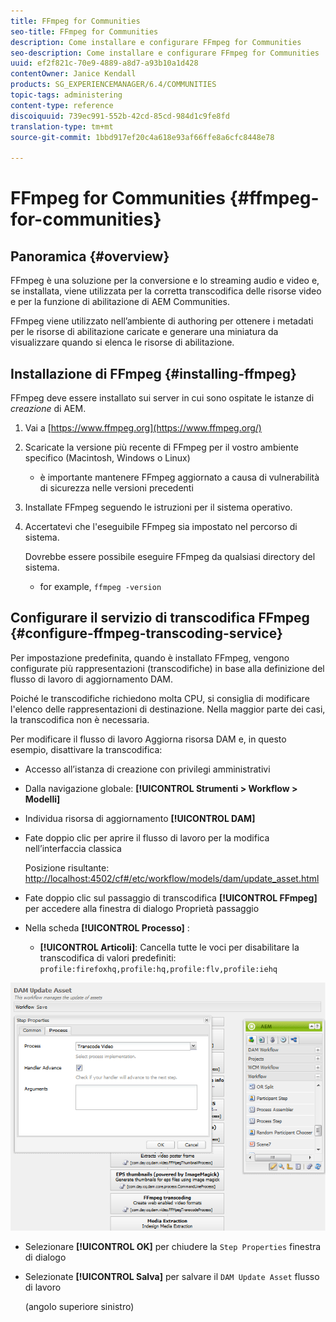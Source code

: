```yaml
---
title: FFmpeg for Communities
seo-title: FFmpeg for Communities
description: Come installare e configurare FFmpeg for Communities
seo-description: Come installare e configurare FFmpeg for Communities
uuid: ef2f821c-70e9-4889-a8d7-a93b10a1d428
contentOwner: Janice Kendall
products: SG_EXPERIENCEMANAGER/6.4/COMMUNITIES
topic-tags: administering
content-type: reference
discoiquuid: 739ec991-552b-42cd-85cd-984d1c9fe8fd
translation-type: tm+mt
source-git-commit: 1bbd917ef20c4a618e93af66ffe8a6cfc8448e78

---
```



# FFmpeg for Communities {#ffmpeg-for-communities}

## Panoramica {#overview}

FFmpeg è una soluzione per la conversione e lo streaming audio e video e, se installata, viene utilizzata per la corretta transcodifica delle risorse [](../../help/sites-authoring/default-components-foundation.md#video) video e per la funzione di abilitazione di AEM Communities.

FFmpeg viene utilizzato nell’ambiente di authoring per ottenere i metadati per le risorse di abilitazione caricate e generare una miniatura da visualizzare quando si elenca le risorse di abilitazione.

## Installazione di FFmpeg {#installing-ffmpeg}

FFmpeg deve essere installato sui server in cui sono ospitate le istanze di *creazione* di AEM.

1. Vai a [https://www.ffmpeg.org](https://www.ffmpeg.org/)
1. Scaricate la versione più recente di FFmpeg per il vostro ambiente specifico (Macintosh, Windows o Linux)

   * è importante mantenere FFmpeg aggiornato a causa di vulnerabilità di sicurezza nelle versioni precedenti

1. Installate FFmpeg seguendo le istruzioni per il sistema operativo.

1. Accertatevi che l&#39;eseguibile FFmpeg sia impostato nel percorso di sistema.

   Dovrebbe essere possibile eseguire FFmpeg da qualsiasi directory del sistema.

   * for example, `ffmpeg -version`

## Configurare il servizio di transcodifica FFmpeg {#configure-ffmpeg-transcoding-service}

Per impostazione predefinita, quando è installato FFmpeg, vengono configurate più rappresentazioni (transcodifiche) in base alla definizione del flusso di lavoro di aggiornamento DAM.

Poiché le transcodifiche richiedono molta CPU, si consiglia di modificare l&#39;elenco delle rappresentazioni di destinazione. Nella maggior parte dei casi, la transcodifica non è necessaria.

Per modificare il flusso di lavoro Aggiorna risorsa DAM e, in questo esempio, disattivare la transcodifica:

* Accesso all’istanza di creazione con privilegi amministrativi
* Dalla navigazione globale: **[!UICONTROL Strumenti > Workflow > Modelli]**
* Individua risorsa di aggiornamento **[!UICONTROL DAM]**
* Fate doppio clic per aprire il flusso di lavoro per la modifica nell’interfaccia classica

   Posizione risultante: [http://localhost:4502/cf#/etc/workflow/models/dam/update_asset.html](http://localhost:4502/cf#/etc/workflow/models/dam/update_asset.html)

* Fate doppio clic sul passaggio di transcodifica **[!UICONTROL FFmpeg]** per accedere alla finestra di dialogo Proprietà passaggio
* Nella scheda **[!UICONTROL Processo]** :

   * **[!UICONTROL Articoli]**: Cancella tutte le voci per disabilitare la transcodifica di valori predefiniti: `profile:firefoxhq,profile:hq,profile:flv,profile:iehq`

![chlimage_1-372](assets/chlimage_1-372.png)

* Selezionare **[!UICONTROL OK]** per chiudere la `Step Properties` finestra di dialogo

* Selezionate **[!UICONTROL Salva]** per salvare il `DAM Update Asset` flusso di lavoro

   (angolo superiore sinistro)


